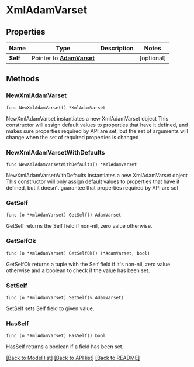 # XmlAdamVarset

## Properties

Name | Type | Description | Notes
------------ | ------------- | ------------- | -------------
**Self** | Pointer to [**AdamVarset**](AdamVarset.md) |  | [optional] 

## Methods

### NewXmlAdamVarset

`func NewXmlAdamVarset() *XmlAdamVarset`

NewXmlAdamVarset instantiates a new XmlAdamVarset object
This constructor will assign default values to properties that have it defined,
and makes sure properties required by API are set, but the set of arguments
will change when the set of required properties is changed

### NewXmlAdamVarsetWithDefaults

`func NewXmlAdamVarsetWithDefaults() *XmlAdamVarset`

NewXmlAdamVarsetWithDefaults instantiates a new XmlAdamVarset object
This constructor will only assign default values to properties that have it defined,
but it doesn't guarantee that properties required by API are set

### GetSelf

`func (o *XmlAdamVarset) GetSelf() AdamVarset`

GetSelf returns the Self field if non-nil, zero value otherwise.

### GetSelfOk

`func (o *XmlAdamVarset) GetSelfOk() (*AdamVarset, bool)`

GetSelfOk returns a tuple with the Self field if it's non-nil, zero value otherwise
and a boolean to check if the value has been set.

### SetSelf

`func (o *XmlAdamVarset) SetSelf(v AdamVarset)`

SetSelf sets Self field to given value.

### HasSelf

`func (o *XmlAdamVarset) HasSelf() bool`

HasSelf returns a boolean if a field has been set.


[[Back to Model list]](../README.md#documentation-for-models) [[Back to API list]](../README.md#documentation-for-api-endpoints) [[Back to README]](../README.md)


